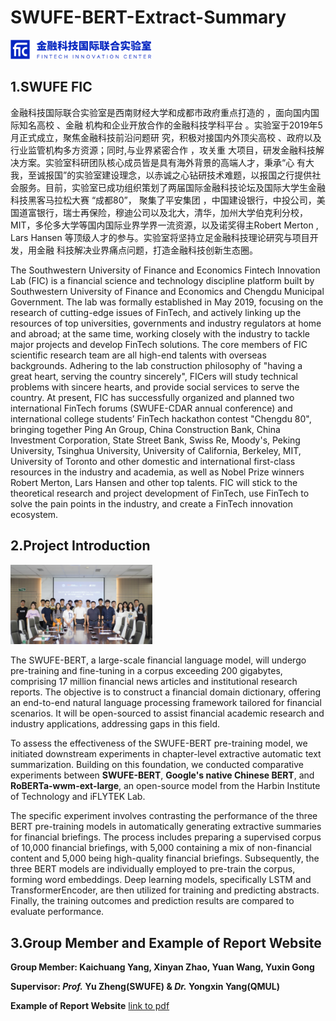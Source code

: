 # SWUFE-BERT-Extract-Summary

<img src="logo.png" width=45%>

##  1.SWUFE FIC

金融科技国际联合实验室是西南财经大学和成都市政府重点打造的 ，面向国内国际知名高校 、金融 机构和企业开放合作的金融科技学科平台 。实验室于2019年5月正式成立，聚焦金融科技前沿问题研 究，积极对接国内外顶尖高校 、政府以及行业监管机构多方资源；同时,与业界紧密合作 ，攻关重 大项目，研发金融科技解决方案。实验室科研团队核心成员皆是具有海外背景的高端人才，秉承“心 有大我，至诚报国”的实验室建设理念，以赤诚之心钻研技术难题，以报国之行提供社会服务。目前，实验室已成功组织策划了两届国际金融科技论坛及国际大学生金融科技黑客马拉松大赛 “成都80”， 聚集了平安集团 ，中国建设银行，中投公司，美国道富银行，瑞士再保险，穆迪公司以及北大，清华，加州大学伯克利分校，MIT，多伦多大学等国内国际业界学界一流资源，以及诺奖得主Robert Merton , Lars Hansen 等顶级人才的参与。实验室将坚持立足金融科技理论研究与项目开发，用金融 科技解决业界痛点问题，打造金融科技创新生态圈。

The Southwestern University of Finance and Economics Fintech Innovation Lab (FIC) is a financial science and technology discipline platform built by Southwestern University of Finance and Economics and Chengdu Municipal Government. The lab was formally established in May 2019, focusing on the research of cutting-edge issues of FinTech, and actively linking up the resources of top universities, governments and industry regulators at home and abroad; at the same time, working closely with the industry to tackle major projects and develop FinTech solutions. The core members of FIC scientific research team are all high-end talents with overseas backgrounds. Adhering to the lab construction philosophy of "having a great heart, serving the country sincerely", FICers will study technical problems with sincere hearts, and provide social services to serve the country. At present, FIC has successfully organized and planned two international FinTech forums (SWUFE-CDAR annual conference) and international college students’ FinTech hackathon contest "Chengdu 80", bringing together Ping An Group, China Construction Bank, China Investment Corporation, State Street Bank, Swiss Re, Moody's, Peking University, Tsinghua University, University of California, Berkeley, MIT, University of Toronto and other domestic and international first-class resources in the industry and academia, as well as Nobel Prize winners Robert Merton, Lars Hansen and other top talents. FIC will stick to the theoretical research and project development of FinTech, use FinTech to solve the pain points in the industry, and create a FinTech innovation ecosystem.

## 2.Project Introduction

<img src="SWUFE_BERT.png" width=45%>

The SWUFE-BERT, a large-scale financial language model, will undergo pre-training and fine-tuning in a corpus exceeding 200 gigabytes, comprising 17 million financial news articles and institutional research reports. The objective is to construct a financial domain dictionary, offering an end-to-end natural language processing framework tailored for financial scenarios. It will be open-sourced to assist financial academic research and industry applications, addressing gaps in this field.

To assess the effectiveness of the SWUFE-BERT pre-training model, we initiated downstream experiments in chapter-level extractive automatic text summarization. Building on this foundation, we conducted comparative experiments between **SWUFE-BERT**, **Google's native Chinese BERT**, and **RoBERTa-wwm-ext-large**, an open-source model from the Harbin Institute of Technology and iFLYTEK Lab.

The specific experiment involves contrasting the performance of the three BERT pre-training models in automatically generating extractive summaries for financial briefings. The process includes preparing a supervised corpus of 10,000 financial briefings, with 5,000 containing a mix of non-financial content and 5,000 being high-quality financial briefings. Subsequently, the three BERT models are individually employed to pre-train the corpus, forming word embeddings. Deep learning models, specifically LSTM and TransformerEncoder, are then utilized for training and predicting abstracts. Finally, the training outcomes and prediction results are compared to evaluate performance.

## 3.Group Member and Example of Report Website

**Group Member: Kaichuang Yang, Xinyan Zhao, Yuan Wang, Yuxin Gong**

**Supervisor: *Prof.* Yu Zheng(SWUFE) & *Dr.* Yongxin Yang(QMUL)**

**Example of Report Website** [link to pdf](https://github.com/KaichuangYang/SWUFE-BERT-Extract-Summary/blob/main/summary-report-0818-1.pdf)
